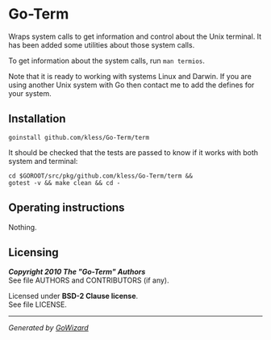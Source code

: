 Go-Term
=======

Wraps system calls to get information and control about the Unix terminal. It
has been added some utilities about those system calls.

To get information about the system calls, run `man termios`.

Note that it is ready to working with systems Linux and Darwin. If you are using
another Unix system with Go then contact me to add the defines for your system.


## Installation

	goinstall github.com/kless/Go-Term/term

It should be checked that the tests are passed to know if it works with both
system and terminal:

	cd $GOROOT/src/pkg/github.com/kless/Go-Term/term &&
	gotest -v && make clean && cd -


## Operating instructions

Nothing.


## Licensing

***Copyright 2010  The "Go-Term" Authors***  
See file AUTHORS and CONTRIBUTORS (if any).

Licensed under **BSD-2 Clause license**.  
See file LICENSE.


* * *
*Generated by [GoWizard](http://github.com/kless/GoWizard)*

